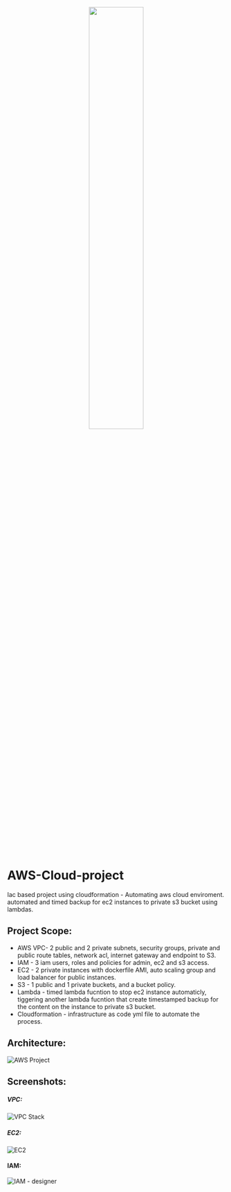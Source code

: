 <p align='center'>
<img src="https://encrypted-tbn0.gstatic.com/images?q=tbn:ANd9GcTRVQ_OnC2QMpI2i432jpBI1mwyTkycBVdqNoEEbM0T8A&s" width=50% height=50%>
<p/>

  # AWS-Cloud-project #




Iac based project using cloudformation - Automating aws cloud enviroment.  
automated and timed backup for ec2 instances to private s3 bucket using lambdas.


## Project Scope:

* AWS VPC- 2 public and 2 private subnets, security groups, private and public route tables, network acl, internet gateway and endpoint to S3.  
* IAM - 3 iam users, roles and policies for admin, ec2 and s3 access.  
* EC2 - 2 private instances with dockerfile AMI, auto scaling group and load balancer for public instances.  
* S3 - 1 public and 1 private buckets, and a bucket policy.  
* Lambda - timed lambda fucntion to  stop ec2 instance automaticly, tiggering another lambda fucntion that create timestamped backup for the content on the instance to private s3 bucket.  
* Cloudformation - infrastructure as code yml file to automate the process.    


## Architecture:


![AWS Project](https://github.com/Roief8/AWS-Cloud-project/assets/105589810/c50e96ac-bac7-4d4c-a6da-5314678f7b6e)


## Screenshots:


##### VPC:

![VPC Stack](https://github.com/Roief8/AWS-Cloud-project/assets/105589810/562f41df-55c1-4a6b-978f-6c52706f0bce)

##### EC2:

![EC2](https://github.com/Roief8/AWS-Cloud-project/assets/105589810/9f3101a7-6542-47ea-b2d0-f6df827ae1a4)

#### IAM:

![IAM - designer](https://github.com/Roief8/AWS-Cloud-project/assets/105589810/1f10ee42-3b2b-4a25-ad7c-14f6c85131cb)




